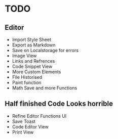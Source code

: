 # TODO
## Editor
- Import Style Sheet
- Export as Markdown
- Save on Localstorage for errors
- Image View
- Links and Refrences
- Code Snippet View
- More Custom Elements
- File Historised
- Paint function
- Math Save and more Functions

## Half finished Code Looks horrible
- Refine Editor Functions UI
- Save Toast
- Code Editor View
- Print View
